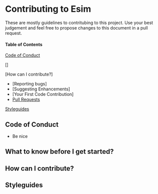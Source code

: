 # Contributing to Esim
These are mostly guidelines to contritubing to this project.
Use your best judgement and feel free to propose changes to this document in a 
pull request.

#### Table of Contents

[Code of Conduct](#code-of-conduct)

[]

[How can I contribute?]
 * [Reporting bugs]
 * [Suggesting Enhancements]
 * [Your First Code Contribution]
 * [Pull Requests](#)
 
[Styleguides](#styleguides)

## Code of Conduct
 * Be nice
 
## What to know before I get started?
 
## How can I contribute?

 
## Styleguides

